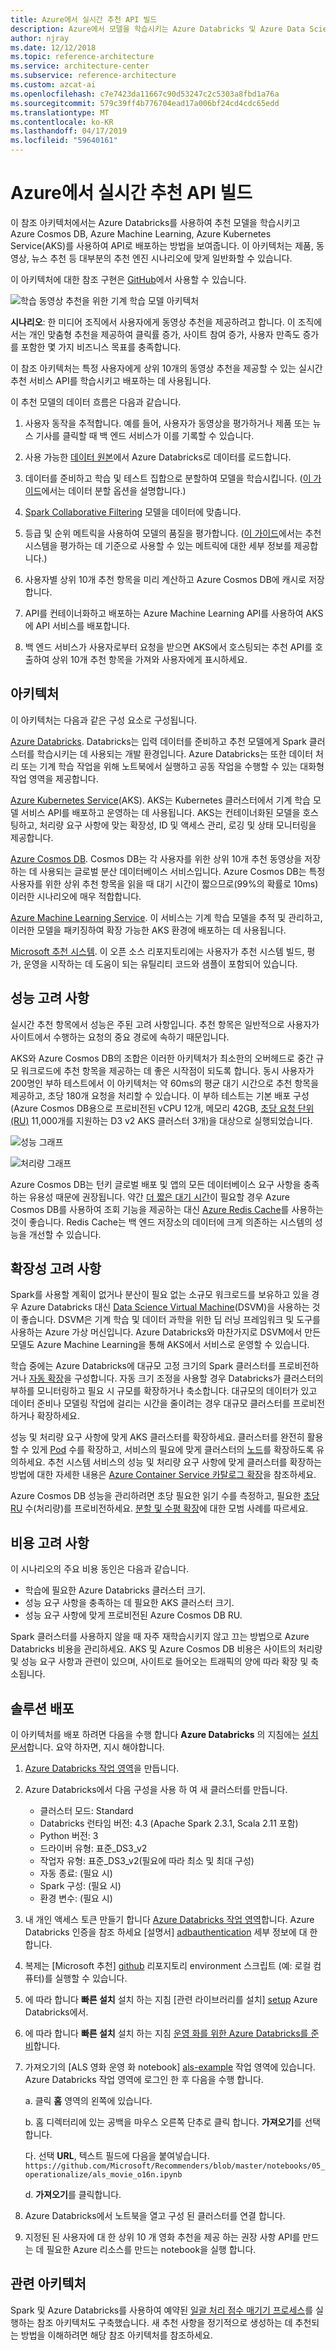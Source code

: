 ```yaml
---
title: Azure에서 실시간 추천 API 빌드
description: Azure에서 모델을 학습시키는 Azure Databricks 및 Azure Data Science Virtual Machines(DSVM)를 사용하여 기계 학습으로 추천을 자동화하세요.
author: njray
ms.date: 12/12/2018
ms.topic: reference-architecture
ms.service: architecture-center
ms.subservice: reference-architecture
ms.custom: azcat-ai
ms.openlocfilehash: c7e7423da11667c90d53247c2c5303a8fbd1a76a
ms.sourcegitcommit: 579c39ff4b776704ead17a006bf24cd4cdc65edd
ms.translationtype: MT
ms.contentlocale: ko-KR
ms.lasthandoff: 04/17/2019
ms.locfileid: "59640161"
---
```

# <a name="build-a-real-time-recommendation-api-on-azure"></a>Azure에서 실시간 추천 API 빌드

이 참조 아키텍처에서는 Azure Databricks를 사용하여 추천 모델을 학습시키고 Azure Cosmos DB, Azure Machine Learning, Azure Kubernetes Service(AKS)를 사용하여 API로 배포하는 방법을 보여줍니다. 이 아키텍처는 제품, 동영상, 뉴스 추천 등 대부분의 추천 엔진 시나리오에 맞게 일반화할 수 있습니다.

이 아키텍처에 대한 참조 구현은 [GitHub][als-example]에서 사용할 수 있습니다.

![학습 동영상 추천을 위한 기계 학습 모델 아키텍처](./_images/recommenders-architecture.png)

**시나리오**: 한 미디어 조직에서 사용자에게 동영상 추천을 제공하려고 합니다. 이 조직에서는 개인 맞춤형 추천을 제공하여 클릭률 증가, 사이트 참여 증가, 사용자 만족도 증가를 포함한 몇 가지 비즈니스 목표를 충족합니다.

이 참조 아키텍처는 특정 사용자에게 상위 10개의 동영상 추천을 제공할 수 있는 실시간 추천 서비스 API를 학습시키고 배포하는 데 사용됩니다.

이 추천 모델의 데이터 흐름은 다음과 같습니다.

1. 사용자 동작을 추적합니다. 예를 들어, 사용자가 동영상을 평가하거나 제품 또는 뉴스 기사를 클릭할 때 백 엔드 서비스가 이를 기록할 수 있습니다.

2. 사용 가능한 [데이터 원본][data-source]에서 Azure Databricks로 데이터를 로드합니다.

3. 데이터를 준비하고 학습 및 테스트 집합으로 분할하여 모델을 학습시킵니다. ([이 가이드][guide]에서는 데이터 분할 옵션을 설명합니다.)

4. [Spark Collaborative Filtering][als] 모델을 데이터에 맞춥니다.

5. 등급 및 순위 메트릭을 사용하여 모델의 품질을 평가합니다. ([이 가이드][eval-guide]에서는 추천 시스템을 평가하는 데 기준으로 사용할 수 있는 메트릭에 대한 세부 정보를 제공합니다.)

6. 사용자별 상위 10개 추천 항목을 미리 계산하고 Azure Cosmos DB에 캐시로 저장합니다.

7. API를 컨테이너화하고 배포하는 Azure Machine Learning API를 사용하여 AKS에 API 서비스를 배포합니다.

8. 백 엔드 서비스가 사용자로부터 요청을 받으면 AKS에서 호스팅되는 추천 API를 호출하여 상위 10개 추천 항목을 가져와 사용자에게 표시하세요.

## <a name="architecture"></a>아키텍처

이 아키텍처는 다음과 같은 구성 요소로 구성됩니다.

[Azure Databricks][databricks]. Databricks는 입력 데이터를 준비하고 추천 모델에게 Spark 클러스터를 학습시키는 데 사용되는 개발 환경입니다. Azure Databricks는 또한 데이터 처리 또는 기계 학습 작업을 위해 노트북에서 실행하고 공동 작업을 수행할 수 있는 대화형 작업 영역을 제공합니다.

[Azure Kubernetes Service][aks](AKS). AKS는 Kubernetes 클러스터에서 기계 학습 모델 서비스 API를 배포하고 운영하는 데 사용됩니다. AKS는 컨테이너화된 모델을 호스팅하고, 처리량 요구 사항에 맞는 확장성, ID 및 액세스 관리, 로깅 및 상태 모니터링을 제공합니다.

[Azure Cosmos DB][cosmosdb]. Cosmos DB는 각 사용자를 위한 상위 10개 추천 동영상을 저장하는 데 사용되는 글로벌 분산 데이터베이스 서비스입니다. Azure Cosmos DB는 특정 사용자를 위한 상위 추천 항목을 읽을 때 대기 시간이 짧으므로(99%의 확률로 10ms) 이러한 시나리오에 매우 적합합니다.

[Azure Machine Learning Service][mls]. 이 서비스는 기계 학습 모델을 추적 및 관리하고, 이러한 모델을 패키징하여 확장 가능한 AKS 환경에 배포하는 데 사용됩니다.

[Microsoft 추천 시스템][github]. 이 오픈 소스 리포지토리에는 사용자가 추천 시스템 빌드, 평가, 운영을 시작하는 데 도움이 되는 유틸리티 코드와 샘플이 포함되어 있습니다.

## <a name="performance-considerations"></a>성능 고려 사항

실시간 추천 항목에서 성능은 주된 고려 사항입니다. 추천 항목은 일반적으로 사용자가 사이트에서 수행하는 요청의 중요 경로에 속하기 때문입니다.

AKS와 Azure Cosmos DB의 조합은 이러한 아키텍처가 최소한의 오버헤드로 중간 규모 워크로드에 추천 항목을 제공하는 데 좋은 시작점이 되도록 합니다. 동시 사용자가 200명인 부하 테스트에서 이 아키텍처는 약 60ms의 평균 대기 시간으로 추천 항목을 제공하고, 초당 180개 요청을 처리할 수 있습니다. 이 부하 테스트는 기본 배포 구성(Azure Cosmos DB용으로 프로비전된 vCPU 12개, 메모리 42GB, [초당 요청 단위(RU)][ru] 11,000개를 지원하는 D3 v2 AKS 클러스터 3개)을 대상으로 실행되었습니다.

![성능 그래프](./_images/recommenders-performance.png)

![처리량 그래프](./_images/recommenders-throughput.png)

Azure Cosmos DB는 턴키 글로벌 배포 및 앱의 모든 데이터베이스 요구 사항을 충족하는 유용성 때문에 권장됩니다. 약간 [더 짧은 대기 시간][latency]이 필요할 경우 Azure Cosmos DB를 사용하여 조회 기능을 제공하는 대신 [Azure Redis Cache][redis]를 사용하는 것이 좋습니다. Redis Cache는 백 엔드 저장소의 데이터에 크게 의존하는 시스템의 성능을 개선할 수 있습니다.

## <a name="scalability-considerations"></a>확장성 고려 사항

Spark를 사용할 계획이 없거나 분산이 필요 없는 소규모 워크로드를 보유하고 있을 경우 Azure Databricks 대신 [Data Science Virtual Machine][dsvm](DSVM)을 사용하는 것이 좋습니다. DSVM은 기계 학습 및 데이터 과학을 위한 딥 러닝 프레임워크 및 도구를 사용하는 Azure 가상 머신입니다. Azure Databricks와 마찬가지로 DSVM에서 만든 모델도 Azure Machine Learning을 통해 AKS에서 서비스로 운영할 수 있습니다.

학습 중에는 Azure Databricks에 대규모 고정 크기의 Spark 클러스터를 프로비전하거나 [자동 확장][autoscaling]을 구성합니다. 자동 크기 조정을 사용할 경우 Databricks가 클러스터의 부하를 모니터링하고 필요 시 규모를 확장하거나 축소합니다. 대규모의 데이터가 있고 데이터 준비나 모델링 작업에 걸리는 시간을 줄이려는 경우 대규모 클러스터를 프로비전하거나 확장하세요.

성능 및 처리량 요구 사항에 맞게 AKS 클러스터를 확장하세요. 클러스터를 완전히 활용할 수 있게 [Pod][scale] 수를 확장하고, 서비스의 필요에 맞게 클러스터의 [노드][nodes]를 확장하도록 유의하세요. 추천 시스템 서비스의 성능 및 처리량 요구 사항에 맞게 클러스터를 확장하는 방법에 대한 자세한 내용은 [Azure Container Service 카탈로그 확장][blog]을 참조하세요.

Azure Cosmos DB 성능을 관리하려면 초당 필요한 읽기 수를 측정하고, 필요한 [초당 RU][ru] 수(처리량)를 프로비전하세요. [분할 및 수평 확장][partition-data]에 대한 모범 사례를 따르세요.

## <a name="cost-considerations"></a>비용 고려 사항

이 시나리오의 주요 비용 동인은 다음과 같습니다.

- 학습에 필요한 Azure Databricks 클러스터 크기.
- 성능 요구 사항을 충족하는 데 필요한 AKS 클러스터 크기.
- 성능 요구 사항에 맞게 프로비전된 Azure Cosmos DB RU.

Spark 클러스터를 사용하지 않을 때 자주 재학습시키지 않고 끄는 방법으로 Azure Databricks 비용을 관리하세요. AKS 및 Azure Cosmos DB 비용은 사이트의 처리량 및 성능 요구 사항과 관련이 있으며, 사이트로 들어오는 트래픽의 양에 따라 확장 및 축소됩니다.

## <a name="deploy-the-solution"></a>솔루션 배포

이 아키텍처를 배포 하려면 다음을 수행 합니다 **Azure Databricks** 의 지침에는 [설치 문서][setup]합니다. 요약 하자면, 지시 해야합니다.

1. [Azure Databricks 작업 영역][workspace]을 만듭니다.

1. Azure Databricks에서 다음 구성을 사용 하 여 새 클러스터를 만듭니다.

    - 클러스터 모드: Standard
    - Databricks 런타임 버전: 4.3 (Apache Spark 2.3.1, Scala 2.11 포함)
    - Python 버전: 3
    - 드라이버 유형: 표준\_DS3\_v2
    - 작업자 유형: 표준\_DS3\_v2(필요에 따라 최소 및 최대 구성)
    - 자동 종료: (필요 시)
    - Spark 구성: (필요 시)
    - 환경 변수: (필요 시)

1. 내 개인 액세스 토큰 만들기 합니다 [Azure Databricks 작업 영역][workspace]합니다. Azure Databricks 인증을 참조 하세요 [설명서] [ adbauthentication] 세부 정보에 대 한 합니다.

1. 복제는 [Microsoft 추천] [ github] 리포지토리 environment 스크립트 (예: 로컬 컴퓨터)를 실행할 수 있습니다.

1. 에 따라 합니다 **빠른 설치** 설치 하는 지침 [관련 라이브러리를 설치] [ setup] Azure Databricks에서.

1. 에 따라 합니다 **빠른 설치** 설치 하는 지침 [운영 화를 위한 Azure Databricks를 준비][setupo16n]합니다.

1. 가져오기의 [ALS 영화 운영 화 notebook] [ als-example] 작업 영역에 있습니다. Azure Databricks 작업 영역에 로그인 한 후 다음을 수행 합니다.

    a. 클릭 **홈** 영역의 왼쪽에 있습니다.

    b. 홈 디렉터리에 있는 공백을 마우스 오른쪽 단추로 클릭 합니다. **가져오기**를 선택합니다.

    다. 선택 **URL**, 텍스트 필드에 다음을 붙여넣습니다. `https://github.com/Microsoft/Recommenders/blob/master/notebooks/05_operationalize/als_movie_o16n.ipynb`

    d. **가져오기**를 클릭합니다.

1. Azure Databricks에서 노트북을 열고 구성 된 클러스터를 연결 합니다.

1. 지정된 된 사용자에 대 한 상위 10 개 영화 추천을 제공 하는 권장 사항 API를 만드는 데 필요한 Azure 리소스를 만드는 notebook을 실행 합니다.

## <a name="related-architectures"></a>관련 아키텍처

Spark 및 Azure Databricks를 사용하여 예약된 [일괄 처리 점수 매기기 프로세스][batch-scoring]를 실행하는 참조 아키텍처도 구축했습니다. 새 추천 사항을 정기적으로 생성하는 데 추천되는 방법을 이해하려면 해당 참조 아키텍처를 참조하세요.

<!-- links -->
[aci]: /azure/container-instances/container-instances-overview
[aad]: /azure/active-directory-b2c/active-directory-b2c-overview
[adbauthentication]: https://docs.azuredatabricks.net/api/latest/authentication.html#generate-a-token
[aks]: /azure/aks/intro-kubernetes
[als]: https://spark.apache.org/docs/latest/ml-collaborative-filtering.html
[als-example]: https://github.com/Microsoft/Recommenders/blob/master/notebooks/05_operationalize/als_movie_o16n.ipynb
[autoscaling]: https://docs.azuredatabricks.net/user-guide/clusters/sizing.html
[autoscale]: https://docs.azuredatabricks.net/user-guide/clusters/sizing.html#autoscaling
[availability]: /azure/architecture/checklist/availability
[batch-scoring]: /azure/architecture/reference-architectures/ai/batch-scoring-databricks
[blob]: /azure/storage/blobs/storage-blobs-introduction
[blog]: https://blogs.technet.microsoft.com/machinelearning/2018/03/20/scaling-azure-container-service-cluster/
[clusters]: https://docs.azuredatabricks.net/user-guide/clusters/configure.html
[cosmosdb]: /azure/cosmos-db/introduction
[data-source]: https://docs.azuredatabricks.net/spark/latest/data-sources/index.html
[databricks]: /azure/azure-databricks/what-is-azure-databricks
[dsvm]: /azure/machine-learning/data-science-virtual-machine/overview
[dsvm-ubuntu]: /azure/machine-learning/data-science-virtual-machine/dsvm-ubuntu-intro
[eval-guide]: https://github.com/Microsoft/Recommenders/blob/master/notebooks/03_evaluate/evaluation.ipynb
[free]: https://azure.microsoft.com/free/?WT.mc_id=A261C142F
[github]: https://github.com/Microsoft/Recommenders
[guide]: https://github.com/Microsoft/Recommenders/blob/master/notebooks/01_prepare_data/data_split.ipynb
[latency]: https://github.com/jessebenson/azure-performance
[mls]: /azure/machine-learning/service/
[n-tier]: /azure/architecture/reference-architectures/n-tier/n-tier-cassandra
[ndcg]: https://en.wikipedia.org/wiki/Discounted_cumulative_gain
[nodes]: /azure/aks/scale-cluster
[notebook]: https://github.com/Microsoft/Recommenders/notebooks/00_quick_start/als_pyspark_movielens.ipynb
[partition-data]: /azure/cosmos-db/partition-data
[redis]: /azure/redis-cache/cache-overview
[regions]: https://azure.microsoft.com/global-infrastructure/services/?products=virtual-machines&regions=all
[resiliency]: /azure/architecture/resiliency/
[ru]: /azure/cosmos-db/request-units
[sec-docs]: /azure/security/
[setup]: https://github.com/Microsoft/Recommenders/blob/master/SETUP.md#repository-installation
[setupo16n]: https://github.com/Microsoft/Recommenders/blob/master/SETUP.md#prepare-azure-databricks-for-operationalization
[scale]: /azure/aks/tutorial-kubernetes-scale
[sla]: https://azure.microsoft.com/support/legal/sla/virtual-machines/v1_8/
[vm-size]: /azure/virtual-machines/virtual-machines-linux-change-vm-size
[workspace]: https://docs.azuredatabricks.net/getting-started/index.html
